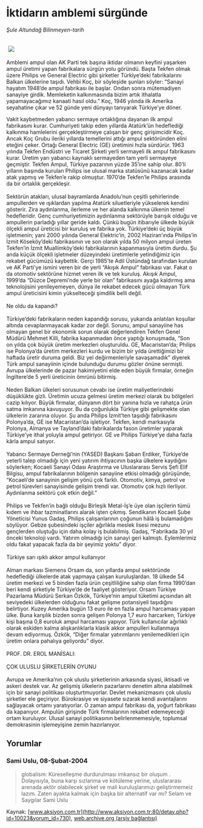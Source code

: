 # İktidarın amblemi sürgünde

*Şule Altundağ Bilinmeyen-tarih*

<div>
 <font>
  <img border="0" height="1" src="/web/20040508191142im_/http://www.aksiyon.com.tr/images/blank.gif"/>
 </font>
 <font class="content">
  <p>
   <img border="0" hspace="5" src="http://web.archive.org/web/20040508191142im_/http://www.aksiyon.com.tr/resim/474/26.jpg" vspace="5"/>
  </p>
 </font>
 <font class="content">
  Amblemi ampul olan AK Parti tek başına iktidar olmanın keyfini yaşarken ampul üretimi yapan fabrikalara sürgün yolu göründü. Başta Tekfen olmak üzere Philips ve General Electric gibi şirketler Türkiye’deki fabrikalarını Balkan ülkelerine taşıdı. Vehbi Koç, bir söyleşide şunları söyler: “Sanayi hayatım 1948’de ampul fabrikası ile başlar. Ondan sonra mütemadiyen sanayiye girdik. Memleketin kalkınmasında bizim artık ithalatla yapamayacağımız kanaati hasıl oldu.” Koç, 1946 yılında ilk Amerika seyahatine çıkar ve 52 günde yeni dünyayı tanıyarak Türkiye’ye döner.
 </font>
 <p>
  <font class="content">
   Vakit kaybetmeden yabancı sermaye ortaklığına dayanan ilk ampul fabrikasını kurar. Cumhuriyeti takip eden yıllarda Atatürk’ün hedeflediği kalkınma hamlelerini gerçekleştirmeye çalışan bir genç girişimcidir Koç. Ancak Koç Grubu ileriki yıllarda temellerini attığı ampul sektöründen elini eteğini çeker. Ortağı General Electric (GE) üretimini hızla sürdürür. 1963 yılında Tekfen Endüstri ve Ticaret Şirketi yerli sermayeli ilk ampul fabrikasını kurar. Üretim yarı yabancı kaynaklı sermayeden tam yerli sermayeye geçmiştir. Tekfen Ampul, Türkiye pazarının yüzde 35’ine sahip olur. 80’li yılların başında kurulan Philips ise ulusal marka statüsünü kazanacak kadar atak yapmış ve Tekfen’e rakip olmuştur. 1970’de Tekfen’le Philips arasında da bir ortaklık gerçekleşir.
   <br>
    <br/>
    Sektörün atakları, ulusal bayramlarda Anadolu’nun çeşitli şehirlerinde ampullerden ve ışıklardan yapılma Atatürk siluetleriyle yükselerek kendini gösterir. Zira aydınlanma, ilerleme ve her alanda kalkınma ülkenin temel hedefleridir.  Genç cumhuriyetimizin aydınlanma sektörüyle barışık olduğu ve ampullerin parladığı yıllar geride kaldı. Çünkü bugün itibarıyle ülkede büyük ölçekli ampul üreticisi bir kuruluş ve fabrika yok. Türkiye’deki üç büyük işletmenin; yani 2000 yılında General Elektric’in, 2002 Haziran’ında Philips’in İzmit Köseköy’deki fabrikasının ve son olarak yılda 50 milyon ampul üreten Tekfen’in İzmit Muallimköy’deki fabrikalarının kapanmasıyla üretim durdu. Şu anda küçük ölçekli işletmeler düzeyindeki üretimlerle yetindiğimiz için rekabet gücümüzü kaybettik. Gerçi 1985’te Adil Üstündağ tarafından kurulan ve AK Parti’ye ismini veren bir de yerli “Akışık Ampul” fabrikası var. Fakat o da otomotiv sektörüne hizmet veren ilk ve tek kuruluş. Akışık Ampul, 1999’da “Düzce Depremi’nde yerle bir olan” fabrikasını ayağa kaldırmış ama teknolojisini yenileyemeyen, dünya ile rekabet edecek gücü olmayan Türk ampul üreticisini kimin yükselteceği şimdilik belli değil.
    <br/>
    <br/>
    Ne oldu da kapandı?
    <br/>
    <br/>
    Türkiye’deki fabrikaların neden kapandığı sorusu, yukarıda anlatılan koşullar altında cevaplanmayacak kadar zor değil. Sorunu, ampul sanayiine has olmayan genel bir ekonomik sorun olarak değerlendiren Tekfen Genel Müdürü Mehmet Killi, fabrika kapanmadan önce yaptığı konuşmada, “Son on yılda çok büyük üretim merkezleri oluşturuldu. GE, Macaristan’da; Philips ise Polonya’da üretim merkezleri kurdu ve bizim bir yılda ürettiğimizi bir haftada üretir duruma geldi. Biz yel değirmenleriyle savaşamadık” diyerek Türk ampul sanayiinin içinde bulunduğu durumu gözler önüne sermişti. Avrupa ülkelerinde de pazar hakimiyetini elde eden büyük firmalar, örneğin İngiltere’de 5 yerli üreticinin ömrünü bitirmiş.
    <br/>
    <br/>
    Neden Balkan ülkeleri sorusunun cevabı ise üretim maliyetlerindeki düşüklükte gizli. Üretimin ucuza gelmesi üretim merkezi olarak bu bölgeleri cazip kılıyor. Büyük firmalar, dünyanın dört bir yanına hızla ve rahatça ürün satma imkanına kavuşuyor. Bu da çoğunlukla Türkiye gibi gelişmekte olan ülkelerin zararına oluyor. Şu anda Philips İzmit’ten taşıdığı fabrikasını Polonya’da, GE ise Macaristan’da işletiyor. Tekfen, kendi markasıyla Polonya, Almanya ve Tayland’daki fabrikalarda fason üretimler yaparak Türkiye’ye ithal yoluyla ampul getiriyor. GE ve Philips Türkiye’ye daha fazla kârla ampul satıyor.
    <br/>
    <br/>
    Yabancı Sermaye Derneği’nin (YASED) Başkanı Şaban Erdiker, Türkiye’de yeterli talep olmadığı için yeni yatırım ihtiyacının başka ülkelere kaydığını söylerken; Kocaeli Sanayi Odası Araştırma ve Uluslararası Servis Şefi Elif Bilgisu, ampul fabrikalarının bölgenin sanayiine etkisi olmadığı görüşünde; “Kocaeli’de sanayinin gelişim yönü çok farklı. Otomotiv, kimya, petrol ve petrol türevleri sanayisinde gelişim trendi var. Otomotiv çok hızlı ilerliyor. Aydınlanma sektörü çok etkin değil.”
    <br/>
    <br/>
    Philips ve Tekfen’in bağlı olduğu Birleşik Metal-İş’e üye olan işçilerin tümü kıdem ve ihbar tazminatlarını alarak işten çıkmış. Sendikanın Kocaeli Şube Yöneticisi Yunus Gadaş, Philips çalışanlarının çoğunun hâlâ iş bulamadığını söylüyor. Gebze şubesindeki işçiler ağırlıkla meslek lisesi mezunu gençlerden oluştuğu için daha kolay iş bulabilmiş. Gadaş, “Fabrikada 30 yıl önceki teknoloji vardı. Yatırım olmadığı için sanayi geri kalmıştı. Eylemlerimiz oldu fakat yapacak fazla da bir şeyimiz yoktu” diyor.
    <br/>
    <br/>
    Türkiye sarı ışıklı akkor ampul kullanıyor
    <br/>
    <br/>
    Alman markası Siemens Orsam da, son yıllarda ampul sektöründe hedeflediği ülkelerde atak yapmaya çalışan kuruluşlardan. 18 ülkede 54 üretim merkezi ve 5 binden fazla ürün çeşitliliğine sahip olan firma 1990’dan beri kendi şirketiyle Türkiye’de de faaliyet gösteriyor. Orsam Türkiye Pazarlama Müdürü Serkan Özkök, Türkiye’nin ampul tüketimi açısından alt seviyedeki ülkelerden olduğunu fakat gelişme potansiyeli taşıdığını belirtiyor. Kuzey Amerika bugün 13 euro ile en fazla ampul harcaması yapan ülke. Buna karşılık bizden sonra gelişen Polonya 1,7 euro harcarken, Türkiye kişi başına 0,8 euroluk ampul harcaması yapıyor. Türk kullanıcılar ağırlıklı olarak eskiden kalma alışkanlıklarla klasik akkor ampulleri kullanmaya devam ediyormuş. Özkök, “Diğer firmalar yatırımlarını yenilemedikleri için üretim onlara pahalıya geliyordu” diyor.
    <br/>
    <br/>
    PROF. DR. EROL MANİSALI:
    <br/>
    <br/>
    ÇOK ULUSLU ŞİRKETLERİN OYUNU
    <br/>
    <br/>
    Avrupa ve Amerika’nın çok uluslu şirketlerinin arkasında siyasi, iktisadi ve askeri destek var. Az gelişmiş ülkelerin pazarlarını denetim altına alabilmek için bir sanayi politikası oluşturtmuyorlar. Devlet mekanizmasını çok uluslu şirketler ele geçiriyor. Bürokrasiye ve siyasete sızarak kendi avantajlarını sağlayacak ortamı yaratıyorlar. O zaman ampul fabrikası da, yoğurt fabrikası da kapanıyor. Ampulün girişinde Türk firmalarının rekabet edemeyeceği ortam kuruluyor. Ulusal sanayi politikasının belirlenmemesiyle, toplumsal demokrasinin işlemeyişine zemin hazırlanıyor.
   </br>
  </font>
 </p>
</div>


## Yorumlar

### Sami Uslu, 08-Şubat-2004
> globalism: 
> Küreselleşme durdurulması imkansız bir oluşum . Dolayısıyla,  buna karşı sızlanma ve kötüleme yerine,  uluslararası arenada aktör olabilecek şirket ve mali kuruluşlarımızı geliştirmemeiz lazım. Zaten ayakta kalmak için başka bir alternatif var mı? Selam ve Saygılar Sami Uslu

Kaynak: [www.aksiyon.com.tr](http://www.aksiyon.com.tr:80/detay.php?id=10023&yorum_id=730), [web.archive.org (arşiv bağlantısı)](http://web.archive.org/web/20040508191142/http://www.aksiyon.com.tr:80/detay.php?id=10023&yorum_id=730)
